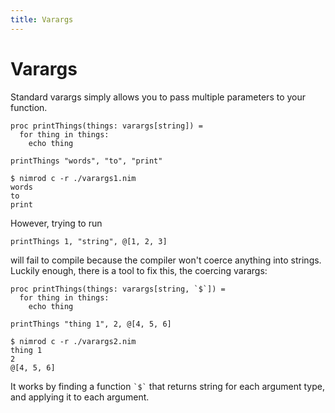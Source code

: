 ```yaml
---
title: Varargs
---
```

# Varargs

Standard varargs simply allows you to pass multiple parameters to your function.

``` nimrod
proc printThings(things: varargs[string]) =
  for thing in things:
    echo thing

printThings "words", "to", "print"
```
```console
$ nimrod c -r ./varargs1.nim
words
to
print
```

However, trying to run

``` nimrod
printThings 1, "string", @[1, 2, 3]
```

will fail to compile because the compiler won't coerce anything into strings. Luckily enough, there is a tool to fix this, the coercing varargs:

``` nimrod
proc printThings(things: varargs[string, `$`]) =
  for thing in things:
    echo thing

printThings "thing 1", 2, @[4, 5, 6]
```

```console
$ nimrod c -r ./varargs2.nim
thing 1
2
@[4, 5, 6]
```

It works by finding a function `` `$` `` that returns string for each argument type, and applying it to each argument.